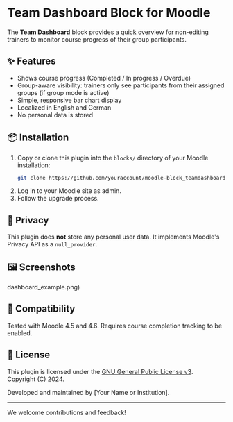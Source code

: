 # Team Dashboard Block for Moodle

The **Team Dashboard** block provides a quick overview for non-editing trainers to monitor course progress of their group participants.

## ✨ Features

- Shows course progress (Completed / In progress / Overdue)
- Group-aware visibility: trainers only see participants from their assigned groups (if group mode is active)
- Simple, responsive bar chart display
- Localized in English and German
- No personal data is stored

## 📦 Installation

1. Copy or clone this plugin into the `blocks/` directory of your Moodle installation:
   ```bash
   git clone https://github.com/youraccount/moodle-block_teamdashboard.git blocks/teamdashboard
   ```
2. Log in to your Moodle site as admin.
3. Follow the upgrade process.

## 🔐 Privacy

This plugin does **not** store any personal user data. It implements Moodle's Privacy API as a `null_provider`.

## 🖼 Screenshots

dashboard_example.png)

## 🧩 Compatibility

Tested with Moodle 4.5 and 4.6. Requires course completion tracking to be enabled.

## 📄 License

This plugin is licensed under the [GNU General Public License v3](https://www.gnu.org/licenses/gpl-3.0.html).  
Copyright (C) 2024.

Developed and maintained by [Your Name or Institution].

---

We welcome contributions and feedback!
